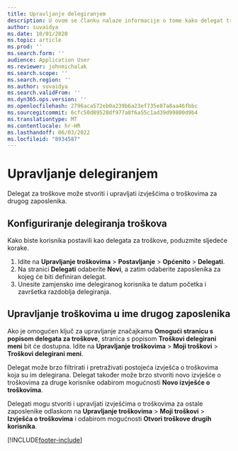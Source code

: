 ```yaml
---
title: Upravljanje delegiranjem
description: U ovom se članku nalaze informacije o tome kako delegat troškova može kreirati izvješća o troškovima i upravljati njima za drugog zaposlenika.
author: suvaidya
ms.date: 10/01/2020
ms.topic: article
ms.prod: ''
ms.search.form: ''
audience: Application User
ms.reviewer: johnmichalak
ms.search.scope: ''
ms.search.region: ''
ms.author: suvaidya
ms.search.validFrom: ''
ms.dyn365.ops.version: ''
ms.openlocfilehash: 2796aca572eb0a239b6a23ef735e87a8aa46fbbc
ms.sourcegitcommit: 6cfc50d89528df977a8f6a55c1ad39d99800d9b4
ms.translationtype: MT
ms.contentlocale: hr-HR
ms.lasthandoff: 06/03/2022
ms.locfileid: "8934587"
---
```

# <a name="manage-delegation"></a>Upravljanje delegiranjem
Delegat za troškove može stvoriti i upravljati izvješćima o troškovima za drugog zaposlenika.

## <a name="configuring-expense-delegation"></a>Konfiguriranje delegiranja troškova

Kako biste korisnika postavili kao delegata za troškove, poduzmite sljedeće korake. 
1. Idite na **Upravljanje troškovima** > **Postavljanje** > **Općenito** > **Delegati**. 
2. Na stranici **Delegati** odaberite **Novi**, a zatim odaberite zaposlenika za kojeg će biti definiran delegat. 
3. Unesite zamjensko ime delegiranog korisnika te datum početka i završetka razdoblja delegiranja.

## <a name="manage-expenses-on-behalf-of-another-employee"></a>Upravljanje troškovima u ime drugog zaposlenika

Ako je omogućen ključ za upravljanje značajkama **Omogući stranicu s popisom delegata za troškove**, stranica s popisom **Troškovi delegirani meni** bit će dostupna. Idite na **Upravljanje troškovima** > **Moji troškovi** > **Troškovi delegirani meni**.

Delegat može brzo filtrirati i pretraživati postojeća izvješća o troškovima koja su im delegirana. Delegat također može brzo stvoriti novo izvješće o troškovima za druge korisnike odabirom mogućnosti **Novo izvješće o troškovima**.

Delegati mogu stvoriti i upravljati izvješćima o troškovima za ostale zaposlenike odlaskom na **Upravljanje troškovima** > **Moji troškovi** > **Izvješća o troškovima** i odabirom mogućnosti **Otvori troškove drugih korisnika**.


[!INCLUDE[footer-include](../includes/footer-banner.md)]